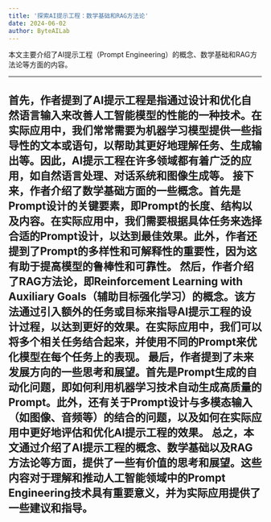 ```yaml
---
title: '探索AI提示工程：数学基础和RAG方法论'
date: 2024-06-02
author: ByteAILab
---
```


本文主要介绍了AI提示工程（Prompt Engineering）的概念、数学基础和RAG方法论等方面的内容。


---
首先，作者提到了AI提示工程是指通过设计和优化自然语言输入来改善人工智能模型的性能的一种技术。在实际应用中，我们常常需要为机器学习模型提供一些指导性的文本或语句，以帮助其更好地理解任务、生成输出等。因此，AI提示工程在许多领域都有着广泛的应用，如自然语言处理、对话系统和图像生成等。
接下来，作者介绍了数学基础方面的一些概念。首先是Prompt设计的关键要素，即Prompt的长度、结构以及内容。在实际应用中，我们需要根据具体任务来选择合适的Prompt设计，以达到最佳效果。此外，作者还提到了Prompt的多样性和可解释性的重要性，因为这有助于提高模型的鲁棒性和可靠性。
然后，作者介绍了RAG方法论，即Reinforcement Learning with Auxiliary Goals（辅助目标强化学习）的概念。该方法通过引入额外的任务或目标来指导AI提示工程的设计过程，以达到更好的效果。在实际应用中，我们可以将多个相关任务结合起来，并使用不同的Prompt来优化模型在每个任务上的表现。
最后，作者提到了未来发展方向的一些思考和展望。首先是Prompt生成的自动化问题，即如何利用机器学习技术自动生成高质量的Prompt。此外，还有关于Prompt设计与多模态输入（如图像、音频等）的结合的问题，以及如何在实际应用中更好地评估和优化AI提示工程的效果。
总之，本文通过介绍了AI提示工程的概念、数学基础以及RAG方法论等方面，提供了一些有价值的思考和展望。这些内容对于理解和推动人工智能领域中的Prompt Engineering技术具有重要意义，并为实际应用提供了一些建议和指导。
---

